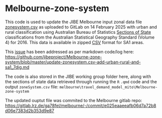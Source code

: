# Melbourne-zone-system

This code is used to update the JIBE Melbourne input zonal data file
[zonesystem.csv](https://gitlab.lrz.de/ga78fel/melbourne/-/blob/5304cf021d3e1bda4969b55be5f14e3c9d89312b/input/zoneSystem.csv)
as uploaded to GitLab on 14 February 2025 with urban and rural
classification using Australian Bureau of Statistics [Sections of
State](https://www.abs.gov.au/ausstats/abs@.nsf/Lookup/by%20Subject/1270.0.55.004~July%202016~Main%20Features~Section%20of%20State%20(SOS)%20and%20Section%20of%20State%20Range%20(SOSR)~4)
classifications from the Australian Statistical Geography Standard
(Volume 4) for 2016. This data is available in zipped
[CSV](https://www.abs.gov.au/ausstats/subscriber.nsf/log?openagent&1270055004_sa1_ucl_sosr_sos_2016_aust_csv.zip&1270.0.55.004&Data%20Cubes&EE5F4698A91AD2F8CA2581B1000E09B0&0&July%202016&09.10.2017&Latest)
format for SA1 areas.

This [issue](https://github.com/jibeproject/silo/issues/1) has been addressed as per markdown code/log here:
https://github.com/jibeproject/Melbourne-zone-system/blob/master/update-zonesystem.csv-add-urban-rural-and-sa1_7dig.md

The code is also stored in the JIBE working group folder here, along with the sections of state data retrieved through running the `R` `.qmd` code and the output `zoneSystem.csv` file:
`melbourne\travel_demand_model_mito\Melbourne-zone-system`

The updated ouptut file was commited to the Melbourne gitlab repo:
https://gitlab.lrz.de/ga78fel/melbourne/-/commit/e025eaaeeafb06d7a72b8d06e7383d2b353d9e87
